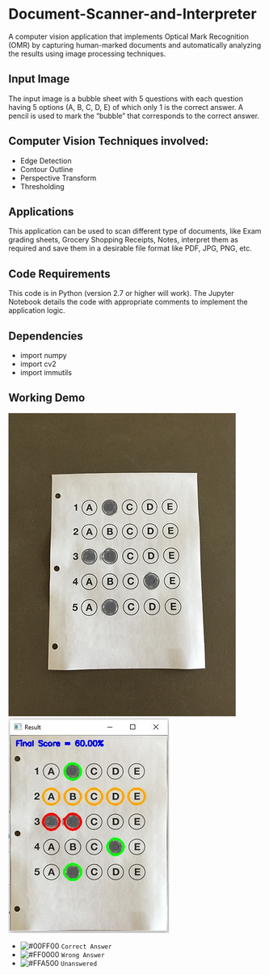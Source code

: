 # Document-Scanner-and-Interpreter
A computer vision application that implements Optical Mark Recognition (OMR) by capturing human-marked documents and automatically analyzing the results using image processing techniques.

## Input Image
The input image is a bubble sheet with 5 questions with each question having 5 options (A, B, C, D, E) of which only 1 is the correct answer. A pencil is used to mark the “bubble” that corresponds to the correct answer.

## Computer Vision Techniques involved:
- Edge Detection
- Contour Outline
- Perspective Transform
- Thresholding

## Applications
This application can be used to scan different type of documents, like Exam grading sheets, Grocery Shopping Receipts, Notes, interpret them as required and save them in a desirable file format like PDF, JPG, PNG, etc.

## Code Requirements
This code is in Python (version 2.7 or higher will work). The Jupyter Notebook details the code with appropriate comments to implement the application logic.

## Dependencies
- import numpy
- import cv2
- import immutils

## Working Demo
![alt text](https://github.com/ravit10/Document-Scanner-and-Interpreter/blob/master/images/input/input_image.png "Input Bubble Document")
![alt text](https://github.com/ravit10/Document-Scanner-and-Interpreter/blob/master/images/output/Final%20Result.JPG "Scanned Interpreted Results") 

- ![#00FF00](https://placehold.it/15/00FF00/000000?text=+) `Correct Answer`
- ![#FF0000](https://placehold.it/15/FF0000/000000?text=+) `Wrong Answer`
- ![#FFA500](https://placehold.it/15/FFA500/000000?text=+) `Unanswered`
